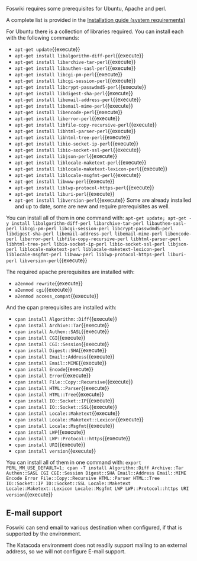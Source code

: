 Foswiki requires some prerequisites for Ubuntu, Apache and perl.

A complete list is provided in the  [Installation guide (system requirements)](https://foswiki.org/System/InstallationGuide#SystemRequirements)

For Ubuntu there is a collection of libraries required. You can install each with the following commands:
*   `apt-get update`{{execute}}
*   `apt-get install libalgorithm-diff-perl`{{execute}}
*   `apt-get install libarchive-tar-perl`{{execute}}
*   `apt-get install libauthen-sasl-perl`{{execute}}
*   `apt-get install libcgi-pm-perl`{{execute}}
*   `apt-get install libcgi-session-perl`{{execute}}
*   `apt-get install libcrypt-passwdmd5-perl`{{execute}}
*   `apt-get install libdigest-sha-perl`{{execute}}
*   `apt-get install libemail-address-perl`{{execute}}
*   `apt-get install libemail-mime-perl`{{execute}}
*   `apt-get install libencode-perl`{{execute}}
*   `apt-get install liberror-perl`{{execute}}
*   `apt-get install libfile-copy-recursive-perl`{{execute}}
*   `apt-get install libhtml-parser-perl`{{execute}}
*   `apt-get install libhtml-tree-perl`{{execute}}
*   `apt-get install libio-socket-ip-perl`{{execute}}
*   `apt-get install libio-socket-ssl-perl`{{execute}}
*   `apt-get install libjson-perl`{{execute}}
*   `apt-get install liblocale-maketext-perl`{{execute}}
*   `apt-get install liblocale-maketext-lexicon-perl`{{execute}}
*   `apt-get install liblocale-msgfmt-perl`{{execute}}
*   `apt-get install libwww-perl`{{execute}}
*   `apt-get install liblwp-protocol-https-perl`{{execute}}
*   `apt-get install liburi-perl`{{execute}}
*   `apt-get install libversion-perl`{{execute}}
Some are already installed and up to date, some are new and require prerequisites as well.

You can install all of them in one command with:
`apt-get update; apt-get -y install libalgorithm-diff-perl libarchive-tar-perl libauthen-sasl-perl libcgi-pm-perl libcgi-session-perl libcrypt-passwdmd5-perl libdigest-sha-perl libemail-address-perl libemail-mime-perl libencode-perl liberror-perl libfile-copy-recursive-perl libhtml-parser-perl libhtml-tree-perl libio-socket-ip-perl libio-socket-ssl-perl libjson-perl liblocale-maketext-perl liblocale-maketext-lexicon-perl liblocale-msgfmt-perl libwww-perl liblwp-protocol-https-perl liburi-perl libversion-perl`{{execute}}

The required apache prerequisites are installed with:
*   `a2enmod rewrite`{{execute}}
*   `a2enmod cgi`{{execute}}
*   `a2enmod access_compat`{{execute}}

And the cpan prerequisites are installed with:
*   `cpan install Algorithm::Diff`{{execute}}
*   `cpan install Archive::Tar`{{execute}}
*   `cpan install Authen::SASL`{{execute}}
*   `cpan install CGI`{{execute}}
*   `cpan install CGI::Session`{{execute}}
*   `cpan install Digest::SHA`{{execute}}
*   `cpan install Email::Address`{{execute}}
*   `cpan install Email::MIME`{{execute}}
*   `cpan install Encode`{{execute}}
*   `cpan install Error`{{execute}}
*   `cpan install File::Copy::Recursive`{{execute}}
*   `cpan install HTML::Parser`{{execute}}
*   `cpan install HTML::Tree`{{execute}}
*   `cpan install IO::Socket::IP`{{execute}}
*   `cpan install IO::Socket::SSL`{{execute}}
*   `cpan install Locale::Maketext`{{execute}}
*   `cpan install Locale::Maketext::Lexicon`{{execute}}
*   `cpan install Locale::Msgfmt`{{execute}}
*   `cpan install LWP`{{execute}}
*   `cpan install LWP::Protocol::https`{{execute}}
*   `cpan install URI`{{execute}}
*   `cpan install version`{{execute}}

You can install all of them in one command with:
`export PERL_MM_USE_DEFAULT=1; cpan -T install Algorithm::Diff Archive::Tar Authen::SASL CGI CGI::Session Digest::SHA Email::Address Email::MIME Encode Error File::Copy::Recursive HTML::Parser HTML::Tree IO::Socket::IP IO::Socket::SSL Locale::Maketext Locale::Maketext::Lexicon Locale::Msgfmt LWP LWP::Protocol::https URI version`{{execute}}

## E-mail support
Foswiki can send email to various destination when configured, if that is supported by the environment.

The Katacoda environment does not readily support mailing to an external address, so we will not configure E-mail support.


